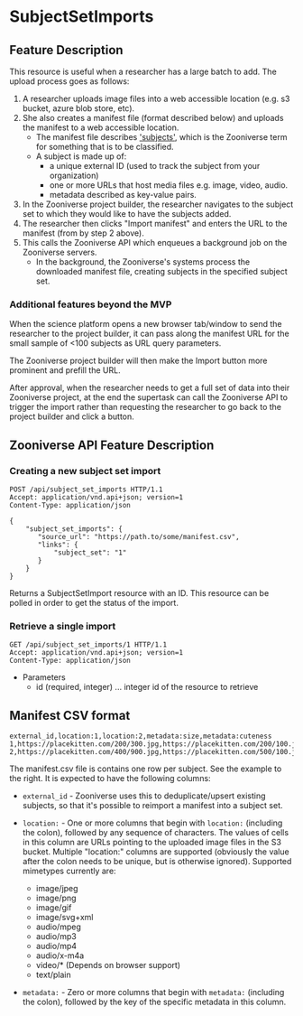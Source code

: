 # SubjectSetImports

## Feature Description

This resource is useful when a researcher has a large batch to add. The upload process goes as follows:

1. A researcher uploads image files into a web accessible location (e.g. s3 bucket, azure blob store, etc).
2. She also creates a manifest file (format described below) and uploads the manifest to a web accessible location.
   + The manifest file describes ['subjects'](https://help.zooniverse.org/getting-started/glossary/), which is the Zooniverse term for something that is to be classified.
   + A subject is made up of:
     + a unique external ID (used to track the subject from your organization)
     + one or more URLs that host media files e.g. image, video, audio.
     + metadata described as key-value pairs.
3. In the Zooniverse project builder, the researcher navigates to the subject set to which they would like to have the subjects added.
4. The researcher then clicks "Import manifest" and enters the URL to the manifest (from by step 2 above).
5. This calls the Zooniverse API which enqueues a background job on the Zooniverse servers.
    + In the background, the Zooniverse's systems process the downloaded manifest file, creating subjects in the specified subject set.

### Additional features beyond the MVP

When the science platform opens a new browser tab/window to send the researcher to the project builder, it can pass along the manifest URL for the small sample of <100 subjects as URL query parameters.

The Zooniverse project builder will then make the Import button more prominent and prefill the URL.

After approval, when the researcher needs to get a full set of data into their Zooniverse project, at the end the supertask can call the Zooniverse API to trigger the import rather than requesting the researcher to go back to the project builder and click a button.

## Zooniverse API Feature Description

### Creating a new subject set import

```http
POST /api/subject_set_imports HTTP/1.1
Accept: application/vnd.api+json; version=1
Content-Type: application/json

{
    "subject_set_imports": {
       "source_url": "https://path.to/some/manifest.csv",
       "links": {
           "subject_set": "1"
       }
    }
}
```

Returns a SubjectSetImport resource with an ID. This resource can be polled in order to get the status of the import.

### Retrieve a single import

```http
GET /api/subject_set_imports/1 HTTP/1.1
Accept: application/vnd.api+json; version=1
Content-Type: application/json
```

+ Parameters
  + id (required, integer) ... integer id of the resource to retrieve

## Manifest CSV format

```csv
external_id,location:1,location:2,metadata:size,metadata:cuteness
1,https://placekitten.com/200/300.jpg,https://placekitten.com/200/100.jpg,small,cute
2,https://placekitten.com/400/900.jpg,https://placekitten.com/500/100.jpg,large,cute
```

The manifest.csv file is contains one row per subject. See the example to the right. It is expected to have
the following columns:

+ `external_id` - Zooniverse uses this to deduplicate/upsert existing subjects, so that
  it's possible to reimport a manifest into a subject set.
+ `location:` - One or more columns that begin with `location:` (including the colon), followed by any
  sequence of characters. The values of cells in this column are URLs pointing
  to the uploaded image files in the S3 bucket. Multiple "location:" columns are
  supported (obviously the value after the colon needs to be unique, but is
  otherwise ignored). Supported mimetypes currently are:
  + image/jpeg
  + image/png
  + image/gif
  + image/svg+xml
  + audio/mpeg
  + audio/mp3
  + audio/mp4
  + audio/x-m4a
  + video/* (Depends on browser support)
  + text/plain

+ `metadata:` - Zero or more columns that begin with `metadata:` (including the colon), followed by
  the key of the specific metadata in this column.
